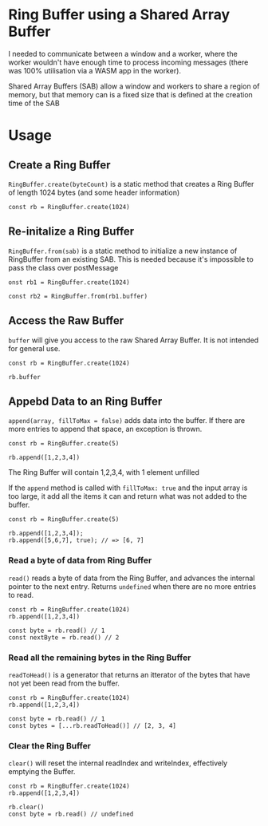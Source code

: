 # Ring Buffer using a Shared Array Buffer

I needed to communicate between a window and a worker, where the worker wouldn't have enough time
to process incoming messages (there was 100% utilisation via a WASM app in the worker).

Shared Array Buffers (SAB) allow a window and workers to share a region of memory, but that memory can is
a fixed size that is defined at the creation time of the SAB

# Usage

## Create a Ring Buffer

`RingBuffer.create(byteCount)` is a static method that creates a Ring Buffer of length 1024 bytes (and some header information)

```
const rb = RingBuffer.create(1024)
```

## Re-initalize a Ring Buffer

`RingBuffer.from(sab)` is a static method to initialize a new instance of RingBuffer from an existing SAB. This is needed because it's impossible to pass the class over postMessage

```
onst rb1 = RingBuffer.create(1024)

const rb2 = RingBuffer.from(rb1.buffer)
```

## Access the Raw Buffer

`buffer` will give you access to the raw Shared Array Buffer. It is not intended for general use.

```
const rb = RingBuffer.create(1024)

rb.buffer
```

## Appebd Data to an Ring Buffer

`append(array, fillToMax = false)` adds data into the buffer. If there are more entries to append that space, an exception is thrown.

```
const rb = RingBuffer.create(5)

rb.append([1,2,3,4])
```

The Ring Buffer will contain 1,2,3,4, with 1 element unfilled

If the `append` method is called with `fillToMax: true` and the input array is too large, it add all the items it can and return what
was not added to the buffer.

```
const rb = RingBuffer.create(5)

rb.append([1,2,3,4]);
rb.append([5,6,7], true); // => [6, 7]
```

### Read a byte of data from Ring Buffer

`read()` reads a byte of data from the Ring Buffer, and advances the internal pointer to the next entry. Returns `undefined` when there are no more entries to read.

```
const rb = RingBuffer.create(1024)
rb.append([1,2,3,4])

const byte = rb.read() // 1
const nextByte = rb.read() // 2
```

### Read all the remaining bytes in the Ring Buffer

`readToHead()` is a generator that returns an itterator of the bytes that have not yet been read from the buffer.

```
const rb = RingBuffer.create(1024)
rb.append([1,2,3,4])

const byte = rb.read() // 1
const bytes = [...rb.readToHead()] // [2, 3, 4]
```

### Clear the Ring Buffer

`clear()` will reset the internal readIndex and writeIndex, effectively emptying the Buffer.

```
const rb = RingBuffer.create(1024)
rb.append([1,2,3,4])

rb.clear()
const byte = rb.read() // undefined
```
